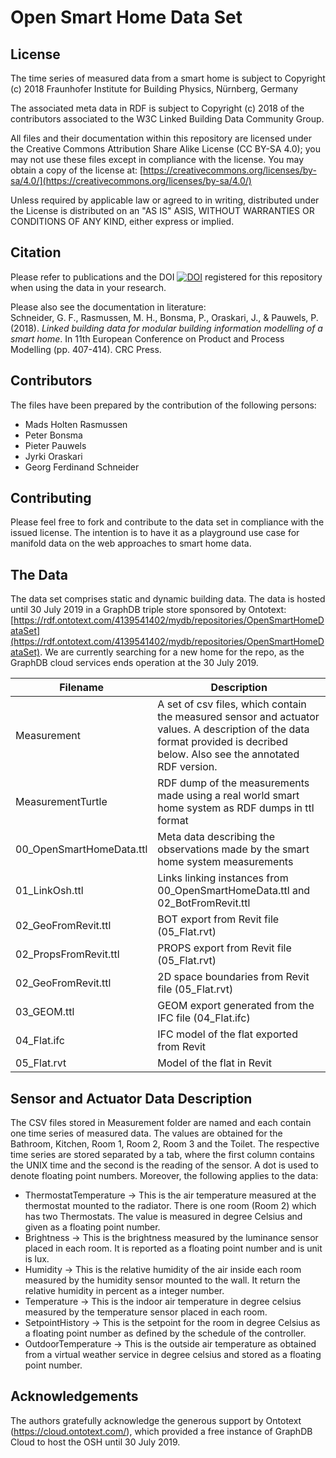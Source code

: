 # Open Smart Home Data Set

## License

The time series of measured data from a smart home is subject to Copyright (c) 2018 Fraunhofer Institute for Building Physics, Nürnberg, Germany

The associated meta data in RDF is subject to Copyright (c) 2018 of the contributors associated to the W3C Linked Building Data Community Group.

All files and their documentation within this repository are licensed under the Creative Commons Attribution Share Alike License  (CC BY-SA 4.0); you may not use these files except in compliance with the license. You may obtain a copy of the license at: [https://creativecommons.org/licenses/by-sa/4.0/](https://creativecommons.org/licenses/by-sa/4.0/)

Unless required by applicable law or agreed to in writing, distributed under the License is distributed on an "AS IS" ASIS, WITHOUT WARRANTIES OR CONDITIONS OF ANY KIND, either express or implied.

## Citation

Please refer to publications and the DOI [![DOI](https://zenodo.org/badge/120334357.svg)](https://zenodo.org/badge/latestdoi/120334357) registered for this repository when using the data in your research.

Please also see the documentation in literature:  
Schneider, G. F., Rasmussen, M. H., Bonsma, P., Oraskari, J., & Pauwels, P. (2018). *Linked building data for modular building information modelling of a smart home*. In 11th European Conference on Product and Process Modelling (pp. 407-414). CRC Press.

## Contributors

The files have been prepared by the contribution of the following persons:

- Mads Holten Rasmussen
- Peter Bonsma
- Pieter Pauwels
- Jyrki Oraskari
- Georg Ferdinand Schneider

## Contributing

Please feel free to fork and contribute to the data set in compliance with the issued license. The intention is to have it as a playground use case for manifold data on the web approaches to smart home data.

## The Data

The data set comprises static and dynamic building data. The data is hosted until 30 July 2019 in a GraphDB triple store sponsored by Ontotext: [https://rdf.ontotext.com/4139541402/mydb/repositories/OpenSmartHomeDataSet](https://rdf.ontotext.com/4139541402/mydb/repositories/OpenSmartHomeDataSet). We are currently searching for a new home for the repo, as the GraphDB cloud services ends operation at the 30 July 2019.

Filename | Description
--- | --- 
Measurement | A set of csv files, which contain the measured sensor and actuator values. A description of the data format provided is decribed below. Also see the annotated RDF version.
MeasurementTurtle | RDF dump of the measurements made using a real world smart home system as RDF dumps in ttl format
00_OpenSmartHomeData.ttl | Meta data describing the observations made by the smart home system measurements
01_LinkOsh.ttl | Links linking instances from 00_OpenSmartHomeData.ttl and 02_BotFromRevit.ttl
02_GeoFromRevit.ttl | BOT export from Revit file (05_Flat.rvt)
02_PropsFromRevit.ttl | PROPS export from Revit file (05_Flat.rvt)
02_GeoFromRevit.ttl | 2D space boundaries from Revit file (05_Flat.rvt)
03_GEOM.ttl | GEOM export generated from the IFC file (04_Flat.ifc)
04_Flat.ifc | IFC model of the flat exported from Revit
05_Flat.rvt | Model of the flat in Revit

## Sensor and Actuator Data Description

The CSV files stored in Measurement folder are named and each contain one time series of measured data. The values are obtained for the Bathroom, Kitchen, Room 1, Room 2, Room 3 and the Toilet. The respective time series are stored separated by a tab, where the first column contains the UNIX time and the second is the reading of the sensor. A dot is used to denote floating point numbers. Moreover, the following applies to the data:

- ThermostatTemperature -> This is the air temperature measured at the thermostat mounted to the radiator. There is one room (Room 2) which has two Thermostats. The value is measured in degree Celsius and given as a floating point number.
- Brightness -> This is the brightness measured by the luminance sensor placed in each room. It is reported as a floating point number and is unit is lux. 
- Humidity -> This is the relative humidity of the air inside each room measured by the humidity sensor mounted to the wall. It return the relative humidity in percent as a integer number.
- Temperature -> This is the indoor air temperature in degree celsius measured by the temperature sensor placed in each room.
- SetpointHistory -> This is the setpoint for the room in degree Celsius as a floating point number as defined by the schedule of the controller.
- OutdoorTemperature -> This is the outside air temperature as obtained from a virtual weather service in degree celsius and stored as a floating point number.

## Acknowledgements

The authors gratefully acknowledge the generous support by Ontotext (https://cloud.ontotext.com/), which provided a free instance of GraphDB Cloud to host the OSH until 30 July 2019.
